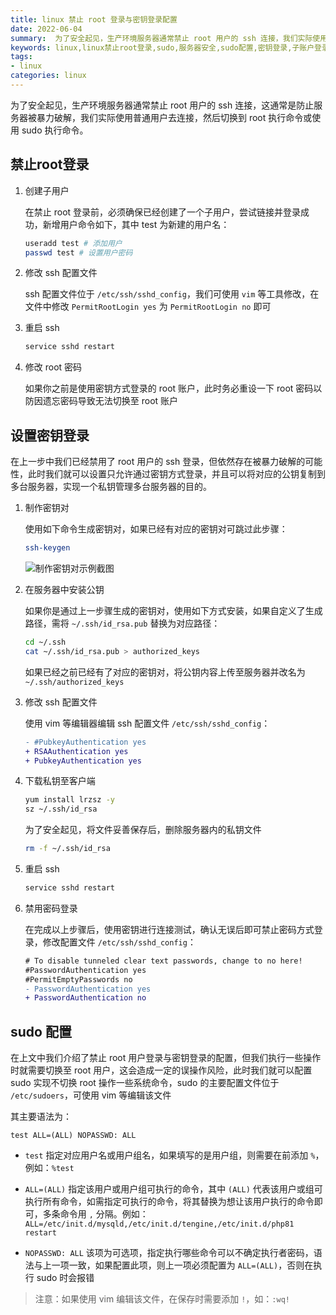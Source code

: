 ```yaml
---
title: linux 禁止 root 登录与密钥登录配置
date: 2022-06-04
summary:  为了安全起见，生产环境服务器通常禁止 root 用户的 ssh 连接，我们实际使用普通用户去连接，连接之后切换到 root 执行命令或使用 sudo 执行命令
keywords: linux,linux禁止root登录,sudo,服务器安全,sudo配置,密钥登录,子账户登录
tags:
- linux
categories: linux
---
```


为了安全起见，生产环境服务器通常禁止 root 用户的 ssh 连接，这通常是防止服务器被暴力破解，我们实际使用普通用户去连接，然后切换到 root 执行命令或使用 sudo 执行命令。

## 禁止root登录

1. 创建子用户

   在禁止 root 登录前，必须确保已经创建了一个子用户，尝试链接并登录成功，新增用户命令如下，其中 test 为新建的用户名：

   ```bash
   useradd test # 添加用户
   passwd test # 设置用户密码
   ```

2. 修改 ssh 配置文件

   ssh 配置文件位于 `/etc/ssh/sshd_config`，我们可使用 `vim` 等工具修改，在文件中修改 `PermitRootLogin yes` 为 `PermitRootLogin no` 即可

3. 重启 ssh

   ```bash
   service sshd restart
   ```


4. 修改 root 密码

   如果你之前是使用密钥方式登录的 root 账户，此时务必重设一下 root 密码以防因遗忘密码导致无法切换至 root 账户

## 设置密钥登录

在上一步中我们已经禁用了 root 用户的 ssh 登录，但依然存在被暴力破解的可能性，此时我们就可以设置只允许通过密钥方式登录，并且可以将对应的公钥复制到多台服务器，实现一个私钥管理多台服务器的目的。

1. 制作密钥对

   使用如下命令生成密钥对，如果已经有对应的密钥对可跳过此步骤：
   
   ```bash
   ssh-keygen
   ```

   ![制作密钥对示例截图](https://cdn.codeover.cn/img/image-20220604222022292.png-imageFop)
   
   

2. 在服务器中安装公钥

   如果你是通过上一步骤生成的密钥对，使用如下方式安装，如果自定义了生成路径，需将 `~/.ssh/id_rsa.pub` 替换为对应路径：

   ```bash
   cd ~/.ssh
   cat ~/.ssh/id_rsa.pub > authorized_keys
   ```

   如果已经之前已经有了对应的密钥对，将公钥内容上传至服务器并改名为 `~/.ssh/authorized_keys`

3. 修改 ssh 配置文件

   使用 vim 等编辑器编辑 ssh 配置文件 `/etc/ssh/sshd_config`：

   ```diff
   - #PubkeyAuthentication yes
   + RSAAuthentication yes
   + PubkeyAuthentication yes
   ```

4. 下载私钥至客户端

   ```bash
   yum install lrzsz -y
   sz ~/.ssh/id_rsa
   ```

   为了安全起见，将文件妥善保存后，删除服务器内的私钥文件

   ```bash
   rm -f ~/.ssh/id_rsa
   ```
   
5. 重启 ssh

   ```bash
   service sshd restart
   ```

6. 禁用密码登录

   在完成以上步骤后，使用密钥进行连接测试，确认无误后即可禁止密码方式登录，修改配置文件 `/etc/ssh/sshd_config`：
   
   ```diff
   # To disable tunneled clear text passwords, change to no here!
   #PasswordAuthentication yes
   #PermitEmptyPasswords no
   - PasswordAuthentication yes
   + PasswordAuthentication no
   ```

## sudo 配置

在上文中我们介绍了禁止 root 用户登录与密钥登录的配置，但我们执行一些操作时就需要切换至 root 用户，这会造成一定的误操作风险，此时我们就可以配置 sudo 实现不切换 root 操作一些系统命令，sudo 的主要配置文件位于 `/etc/sudoers`，可使用 vim 等编辑该文件

其主要语法为：

```
test ALL=(ALL) NOPASSWD: ALL
```

- `test` 指定对应用户名或用户组名，如果填写的是用户组，则需要在前添加 `%`，例如：`%test`

- `ALL=(ALL)` 指定该用户或用户组可执行的命令，其中 `(ALL)` 代表该用户或组可执行所有命令，如需指定可执行的命令，将其替换为想让该用户执行的命令即可，多条命令用 `,` 分隔。例如：`ALL=/etc/init.d/mysqld,/etc/init.d/tengine,/etc/init.d/php81 restart`
- `NOPASSWD: ALL` 该项为可选项，指定执行哪些命令可以不确定执行者密码，语法与上一项一致，如果配置此项，则上一项必须配置为 `ALL=(ALL)`，否则在执行 sudo 时会报错

> 注意：如果使用 vim 编辑该文件，在保存时需要添加 `!`，如：`:wq!`